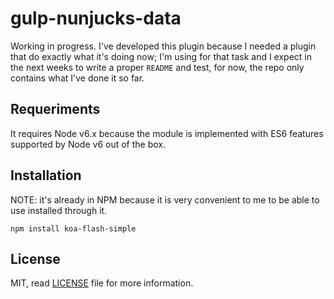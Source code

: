 gulp-nunjucks-data
==================

Working in progress.
I've developed this plugin because I needed a plugin that do exactly what it's doing now; I'm using for that task and I expect in the next weeks to write a proper `README` and test, for now, the repo only contains what I've done it so far.

## Requeriments

It requires Node v6.x because the module is implemented with ES6 features supported by Node v6 out of the box.

## Installation

NOTE: it's already in NPM because it is very convenient to me to be able to use installed through it.

`npm install koa-flash-simple`


## License

MIT, read [LICENSE](https://github.com/ifraixedes/koa-flash/blob/master/LICENSE) file for more information.

